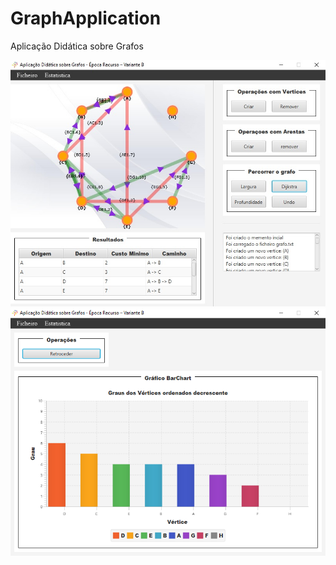 # GraphApplication
Aplicação Didática sobre Grafos


![](/graph_application.jpg)
![](/graph_estatistica.png)

